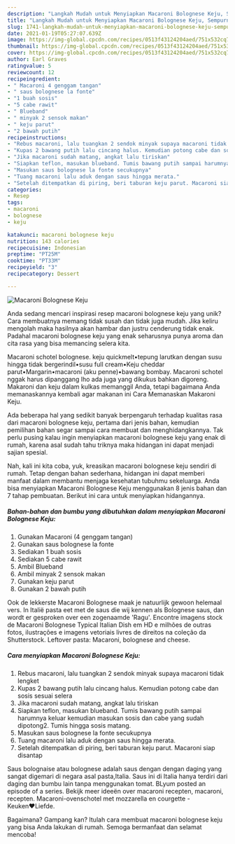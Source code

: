 ```yaml
---
description: "Langkah Mudah untuk Menyiapkan Macaroni Bolognese Keju, Sempurna"
title: "Langkah Mudah untuk Menyiapkan Macaroni Bolognese Keju, Sempurna"
slug: 1741-langkah-mudah-untuk-menyiapkan-macaroni-bolognese-keju-sempurna
date: 2021-01-19T05:27:07.639Z
image: https://img-global.cpcdn.com/recipes/0513f43124204aed/751x532cq70/macaroni-bolognese-keju-foto-resep-utama.jpg
thumbnail: https://img-global.cpcdn.com/recipes/0513f43124204aed/751x532cq70/macaroni-bolognese-keju-foto-resep-utama.jpg
cover: https://img-global.cpcdn.com/recipes/0513f43124204aed/751x532cq70/macaroni-bolognese-keju-foto-resep-utama.jpg
author: Earl Graves
ratingvalue: 5
reviewcount: 12
recipeingredient:
- " Macaroni 4 genggam tangan"
- " saus bolognese la fonte"
- "1 buah sosis"
- "5 cabe rawit"
- " Blueband"
- " minyak 2 sensok makan"
- " keju parut"
- "2 bawah putih"
recipeinstructions:
- "Rebus macaroni, lalu tuangkan 2 sendok minyak supaya macaroni tidak lengket"
- "Kupas 2 bawang putih lalu cincang halus. Kemudian potong cabe dan sosis sesuai selera"
- "Jika macaroni sudah matang, angkat lalu tiriskan"
- "Siapkan teflon, masukan blueband. Tumis bawang putih sampai harumnya keluar kemudian masukan sosis dan cabe yang sudah dipotong2. Tumis hingga sosis matang."
- "Masukan saus bolognese la fonte secukupnya"
- "Tuang macaroni lalu aduk dengan saus hingga merata."
- "Setelah ditempatkan di piring, beri taburan keju parut. Macaroni siap disantap"
categories:
- Resep
tags:
- macaroni
- bolognese
- keju

katakunci: macaroni bolognese keju 
nutrition: 143 calories
recipecuisine: Indonesian
preptime: "PT25M"
cooktime: "PT33M"
recipeyield: "3"
recipecategory: Dessert

---
```



![Macaroni Bolognese Keju](https://img-global.cpcdn.com/recipes/0513f43124204aed/751x532cq70/macaroni-bolognese-keju-foto-resep-utama.jpg)

Anda sedang mencari inspirasi resep macaroni bolognese keju yang unik? Cara membuatnya memang tidak susah dan tidak juga mudah. Jika keliru mengolah maka hasilnya akan hambar dan justru cenderung tidak enak. Padahal macaroni bolognese keju yang enak seharusnya punya aroma dan cita rasa yang bisa memancing selera kita.

Macaroni schotel bolognese. keju quickmelt•tepung larutkan dengan susu hingga tidak bergerindil•susu full cream•Keju cheddar parut•Margarin•macaroni (aku penne)•bawang bombay. Macaroni schotel nggak harus dipanggang lho ada juga yang dikukus bahkan digoreng. Makaroni dan keju dalam kulkas memanggil Anda, tetapi bagaimana Anda memanaskannya kembali agar makanan ini Cara Memanaskan Makaroni Keju.

Ada beberapa hal yang sedikit banyak berpengaruh terhadap kualitas rasa dari macaroni bolognese keju, pertama dari jenis bahan, kemudian pemilihan bahan segar sampai cara membuat dan menghidangkannya. Tak perlu pusing kalau ingin menyiapkan macaroni bolognese keju yang enak di rumah, karena asal sudah tahu triknya maka hidangan ini dapat menjadi sajian spesial.


Nah, kali ini kita coba, yuk, kreasikan macaroni bolognese keju sendiri di rumah. Tetap dengan bahan sederhana, hidangan ini dapat memberi manfaat dalam membantu menjaga kesehatan tubuhmu sekeluarga. Anda bisa menyiapkan Macaroni Bolognese Keju menggunakan 8 jenis bahan dan 7 tahap pembuatan. Berikut ini cara untuk menyiapkan hidangannya.

<!--inarticleads1-->

##### Bahan-bahan dan bumbu yang dibutuhkan dalam menyiapkan Macaroni Bolognese Keju:

1. Gunakan  Macaroni (4 genggam tangan)
1. Gunakan  saus bolognese la fonte
1. Sediakan 1 buah sosis
1. Sediakan 5 cabe rawit
1. Ambil  Blueband
1. Ambil  minyak 2 sensok makan
1. Gunakan  keju parut
1. Gunakan 2 bawah putih


Ook de lekkerste Macaroni Bolognese maak je natuurlijk gewoon helemaal vers. In Italië pasta eet met de saus die wij kennen als Bolognese saus, dan wordt er gesproken over een zogenaamde &#39;Ragu&#39;. Encontre imagens stock de Macaroni Bolognese Typical Italian Dish em HD e milhões de outras fotos, ilustrações e imagens vetoriais livres de direitos na coleção da Shutterstock. Leftover pasta: Macaroni, bolognese and cheese. 

<!--inarticleads2-->

##### Cara menyiapkan Macaroni Bolognese Keju:

1. Rebus macaroni, lalu tuangkan 2 sendok minyak supaya macaroni tidak lengket
1. Kupas 2 bawang putih lalu cincang halus. Kemudian potong cabe dan sosis sesuai selera
1. Jika macaroni sudah matang, angkat lalu tiriskan
1. Siapkan teflon, masukan blueband. Tumis bawang putih sampai harumnya keluar kemudian masukan sosis dan cabe yang sudah dipotong2. Tumis hingga sosis matang.
1. Masukan saus bolognese la fonte secukupnya
1. Tuang macaroni lalu aduk dengan saus hingga merata.
1. Setelah ditempatkan di piring, beri taburan keju parut. Macaroni siap disantap


Saus bolognaise atau bolognese adalah saus dengan dengan daging yang sangat digemari di negara asal pasta,Italia. Saus ini di Italia hanya terdiri dari daging dan bumbu lain tanpa menggunakan tomat. BLyum posted an episode of a series. Bekijk meer ideeën over macaroni recepten, macaroni, recepten. Macaroni-ovenschotel met mozzarella en courgette - Keuken♥Liefde. 

Bagaimana? Gampang kan? Itulah cara membuat macaroni bolognese keju yang bisa Anda lakukan di rumah. Semoga bermanfaat dan selamat mencoba!
